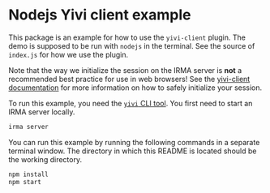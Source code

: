 # Nodejs Yivi client example

This package is an example for how to use the `yivi-client` plugin. The demo is
supposed to be run with `nodejs` in the terminal. See the source of `index.js`
for how we use the plugin.

Note that the way we initialize the session on the IRMA server is **not** a
recommended best practice for use in web browsers! See the
[yivi-client documentation](../../../plugins/yivi-client) for more information
on how to safely initialize your session.

To run this example, you need the [`yivi` CLI tool](https://github.com/privacybydesign/yivigo/releases/latest).
You first need to start an IRMA server locally.
```bash
irma server
```

You can run this example by running the following commands in a separate terminal window.
The directory in which this README is located should be the working directory.

```bash
npm install
npm start
```
